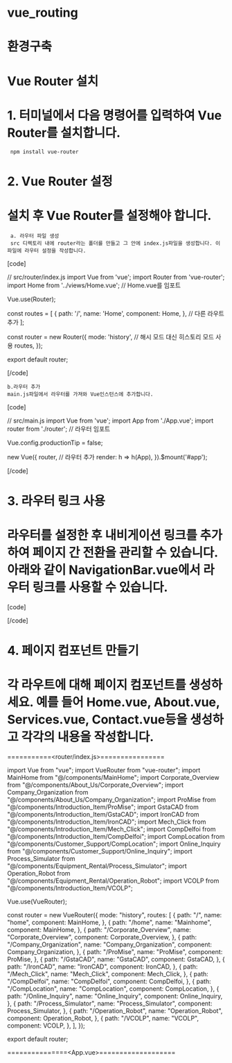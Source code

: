# vue_routing

# 환경구축
# Vue Router 설치
# 1. 터미널에서 다음 명령어를 입력하여 Vue Router를 설치합니다.
     npm install vue-router

# 2. Vue Router 설정
# 설치 후 Vue Router를 설정해야 합니다.
     a. 라우터 파일 생성
     src 디렉토리 내에 router라는 폴더를 만들고 그 안에 index.js파일을 생성합니다. 이 파일에 라우터 설정을 작성합니다.

[code]

// src/router/index.js
import Vue from 'vue';
import Router from 'vue-router';
import Home from '../views/Home.vue'; // Home.vue를 임포트

Vue.use(Router);

const routes = [
  {
    path: '/',
    name: 'Home',
    component: Home,
  },
  // 다른 라우트 추가
];

const router = new Router({
  mode: 'history', // 해시 모드 대신 히스토리 모드 사용
  routes,
});

export default router;


[/code]

    b.라우터 추가
    main.js파일에서 라우터를 가져와 Vue인스턴스에 추가합니다.

[code]

// src/main.js
import Vue from 'vue';
import App from './App.vue';
import router from './router'; // 라우터 임포트

Vue.config.productionTip = false;

new Vue({
  router, // 라우터 추가
  render: h => h(App),
}).$mount('#app');

[/code]

# 3. 라우터 링크 사용
# 라우터를 설정한 후 내비게이션 링크를 추가하여 페이지 간 전환을 관리할 수 있습니다. 아래와 같이 NavigationBar.vue에서 라우터 링크를 사용할 수 있습니다.

[code]

<template>
  <nav class="bg-gray-100 p-4 rounded-md shadow-md" aria-label="breadcrumbs">
    <ul class="flex space-x-4">
      <li><router-link to="/" class="text-blue-600 hover:text-blue-800">Home</router-link></li>
      <li><router-link to="/about" class="text-blue-600 hover:text-blue-800">About</router-link></li>
      <li><router-link to="/services" class="text-blue-600 hover:text-blue-800">Services</router-link></li>
      <li><router-link to="/contact" class="text-blue-600 hover:text-blue-800">Contact</router-link></li>
      <li class="font-semibold text-gray-700">
        <router-link to="#" aria-current="page" class="text-gray-700">Current Page</router-link>
      </li>
    </ul>
  </nav>
</template>

[/code]

# 4. 페이지 컴포넌트 만들기
# 각 라우트에 대해 페이지 컴포넌트를 생성하세요. 예를 들어 Home.vue, About.vue, Services.vue, Contact.vue등을 생성하고 각각의 내용을 작성합니다.


===========<router/index.js>================

import Vue from "vue";
import VueRouter from "vue-router";
import MainHome from "@/components/MainHome";
import Corporate_Overview from "@/components/About_Us/Corporate_Overview";
import Company_Organization from "@/components/About_Us/Company_Organization";
import ProMise from "@/components/Introduction_Item/ProMise";
import GstaCAD from "@/components/Introduction_Item/GstaCAD";
import IronCAD from "@/components/Introduction_Item/IronCAD";
import Mech_Click from "@/components/Introduction_Item/Mech_Click";
import CompDelfoi from "@/components/Introduction_Item/CompDelfoi";
import CompLocation from "@/components/Customer_Support/CompLocation";
import Online_Inquiry from "@/components/Customer_Support/Online_Inquiry";
import Process_Simulator from "@/components/Equipment_Rental/Process_Simulator";
import Operation_Robot from "@/components/Equipment_Rental/Operation_Robot";
import VCOLP from "@/components/Introduction_Item/VCOLP";

Vue.use(VueRouter);

const router = new VueRouter({
  mode: "history",
  routes: [
    {
      path: "/",
      name: "home",
      component: MainHome,
    },
    {
      path: "/home",
      name: "Mainhome",
      component: MainHome,
    },
    {
      path: "/Corporate_Overview",
      name: "Corporate_Overview",
      component: Corporate_Overview,
    },
    {
      path: "/Company_Organization",
      name: "Company_Organization",
      component: Company_Organization,
    },
    {
      path: "/ProMise",
      name: "ProMise",
      component: ProMise,
    },
    {
      path: "/GstaCAD",
      name: "GstaCAD",
      component: GstaCAD,
    },
    {
      path: "/IronCAD",
      name: "IronCAD",
      component: IronCAD,
    },
    {
      path: "/Mech_Click",
      name: "Mech_Click",
      component: Mech_Click,
    },
    {
      path: "/CompDelfoi",
      name: "CompDelfoi",
      component: CompDelfoi,
    },
    {
      path: "/CompLocation",
      name: "CompLocation",
      component: CompLocation,
    },
    {
      path: "/Online_Inquiry",
      name: "Online_Inquiry",
      component: Online_Inquiry,
    },
    {
      path: "/Process_Simulator",
      name: "Process_Simulator",
      component: Process_Simulator,
    },
    {
      path: "/Operation_Robot",
      name: "Operation_Robot",
      component: Operation_Robot,
    },
    {
      path: "/VCOLP",
      name: "VCOLP",
      component: VCOLP,
    },
  ],
});

export default router;

===============<App.vue>===================

<template>
  <div id="app">
    <AppHeader
      :items="breadcrumbItems"
      :shouldShowBreadcrumb="shouldShowBreadcrumb"
      :navbarColor="navbarColor"
    />

    <router-view></router-view>
    <AppFooter />
  </div>
</template>

<script>
import AppHeader from "./components/AppHeader.vue";
import AppFooter from "./components/AppFooter.vue";

export default {
  name: "App",
  components: {
    AppHeader,
    AppFooter,
  },
  data() {
    return {
      breadcrumbItems: [],
      navbarColor: "#ea5519", // 기본 navbar 색상 설정
    };
  },
  watch: {
    $route: {
      immediate: true,
      handler(to) {
        this.updateBreadcrumb(to);
        this.updateNavbarColor(to); // navbar 색상 업데이트
      },
    },
  },
  computed: {
    // 현재 경로에 따라 바를 표시할지 여부를 결정하는 계산된 속성
    shouldShowBreadcrumb() {
      return this.$route.path !== "/" && this.$route.path !== "/Mainhome";
    },
  },
  methods: {
    updateBreadcrumb(route) {
      if (route.path === "/" || route.path.toLowerCase() === "/Mainhome") {
        this.breadcrumbItems = [];
      } else {
        this.breadcrumbItems = this.generateBreadcrumbItems(route);
      }
    },
    updateNavbarColor(route) {
      const path = route.path.toLowerCase(); // 경로를 소문자로 변환
      if (path === "/complocation" || path === "/online_inquiry") {
        this.navbarColor = "#384c74"; // 파란색
      } else {
        this.navbarColor = "#ea5519"; // 기본 색상으로 변경
      }
    },

    generateBreadcrumbItems(route) {
      const pathMap = {
        "/Corporate_Overview": ["회사소개", "사업개요"],
        "/Company_Organization": ["회사소개", "회사조직도"],
        "/CompDelfoi": ["제품소개", "SIMULATION"],
        "/GstaCAD": ["제품소개", "2D CAD"],
        "/IronCAD": ["제품소개", "3D CAD"],
        "/Mech_Click": ["제품소개", "LIBRARY"],
        "/ProMise": ["제품소개", "PMIS"],
        "/CompLocation": ["고객지원", "찾아오시는길"],
        "/Online_Inquiry": ["고객지원", "온라인문의"],
        "/Operation_Robot": ["장비임차", "ROBOT"],
        "/Process_Simulator": ["장비임차", "공정 시뮬레이터"],
        "/VCOLP": ["제품소개", "VCOLP"],
      };

      const breadcrumb = [];
      const pathArray = route.path.split("/").filter((p) => p);
      let currentPath = "";
      pathArray.forEach((segment) => {
        currentPath += `/${segment}`;
        if (pathMap[currentPath]) {
          pathMap[currentPath].forEach((item, index) => {
            breadcrumb.push({
              text: item,
              link: index < pathMap[currentPath].length - 1 ? currentPath : "",
            });
          });
        }
      });

      return breadcrumb;
    },
  },
};
</script>
